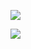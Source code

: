 ![](https://pic.superbed.cn/item/5e0dd15376085c328965ad67.jpg)

![](https://pic.superbed.cn/item/5e0dd17176085c328965b0f5.jpg)

